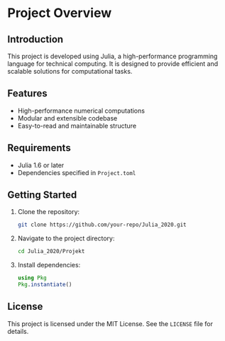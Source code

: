 # Project Overview

## Introduction
This project is developed using Julia, a high-performance programming language for technical computing. It is designed to provide efficient and scalable solutions for computational tasks.

## Features
- High-performance numerical computations
- Modular and extensible codebase
- Easy-to-read and maintainable structure

## Requirements
- Julia 1.6 or later
- Dependencies specified in `Project.toml`

## Getting Started
1. Clone the repository:
    ```bash
    git clone https://github.com/your-repo/Julia_2020.git
    ```
2. Navigate to the project directory:
    ```bash
    cd Julia_2020/Projekt
    ```
3. Install dependencies:
    ```julia
    using Pkg
    Pkg.instantiate()
    ```

## License
This project is licensed under the MIT License. See the `LICENSE` file for details.